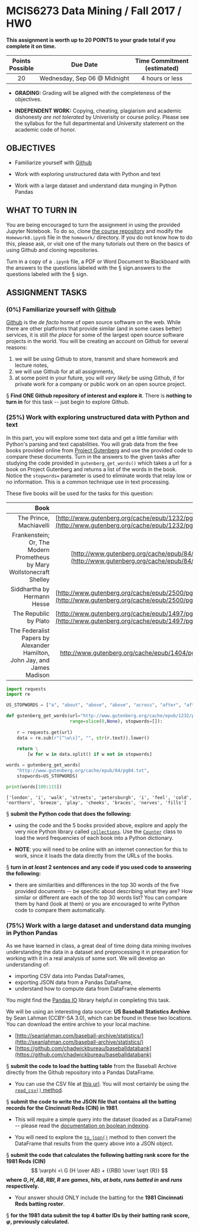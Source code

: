 
# MCIS6273 Data Mining / Fall 2017 / HW0

**This assignment is worth up to 20 POINTS to your grade total if you complete it on time.**

| Points <br/>Possible | Due Date | Time Commitment <br/>(estimated) |
|:---------------:|:--------:|:---------------:|
| 20 | Wednesday, Sep 06 @ Midnight | 4 hours or less |


* **GRADING:** Grading will be aligned with the completeness of the objectives.

* **INDEPENDENT WORK:** Copying, cheating, plagiarism  and academic dishonesty _are not tolerated_ by Univerisity or course policy.  Please see the syllabus for the full departmental and University statement on the academic code of honor.

## OBJECTIVES
* Familiarize yourself with [Github](https://github.com)

* Work with exploring unstructured data with Python and text

* Work with a large dataset and understand data munging in Python Pandas

## WHAT TO TURN IN
You are being encouraged to turn the assignment in using the provided Jupyter Notebook.  To do so, 
clone [the course repository]() and modify the `Homework0.ipynb` file in the `homework/` 
directory.  If you do not know how to do this, please ask, or visit one of the many tutorials out there on 
the basics of using Github and cloning repositories.

Turn in a copy of a `.ipynb` file, a PDF or Word Document to Blackboard with the answers to the questions
labeled with the &#167; sign.answers to the questions labeled with the &#167; sign.

## ASSIGNMENT TASKS
### (0%) Familiarize yourself with [Github](https://github.com) 

[Github](http://github.com) is the _de facto_ home of open source software on 
the web.  While there are other platforms that provide similar (and in some 
cases better) services, it is still *the place* for some of the largest open 
source software projects in the world.  You will be creating an account on 
Github for several reasons:

  1. we will be using Github to store, transmit and share homework and 
  lecture notes,
  2. we will use Github for at all assignments,
  3. at some point in your future, you will _very likely_ be using Github, 
  if for private work for a company or public work on an open source project.

&#167;  **Find ONE Github repository of interest and explore it**.  There is 
**nothing to turn in** for this task -- just begin to explore Github.



### (25%) Work with exploring unstructured data with Python and text 

In this part, you will explore some text data and get a little familiar
with Python's  parsing and text capabilities.  You will grab data from
the free books provided online from [Project Gutenberg](http://gutenberg.org) 
and use the provided code to compare these documents.  Turn in the answers to 
the given tasks after studying the code provided in `gutenberg_get_words()` 
which takes a url for a book on Project Gutenberg and returns a list of the 
words in the book.  Notice the `stopwords=` parameter is used to eliminate 
words that relay low or no information.  This is a common technique use in 
text processing.

These five books will be used for the tasks for this question:

| Book                | URL                                     |
|--------------------:|----------------------------------------:|
|The Prince, Machiavelli | [http://www.gutenberg.org/cache/epub/1232/pg1232.txt](http://www.gutenberg.org/cache/epub/1232/pg1232.txt) |
|Frankenstein; Or, The Modern Prometheus by Mary Wollstonecraft Shelley|[http://www.gutenberg.org/cache/epub/84/pg84.txt](http://www.gutenberg.org/cache/epub/84/pg84.txt)|
|Siddhartha by Hermann Hesse|[http://www.gutenberg.org/cache/epub/2500/pg2500.txt](http://www.gutenberg.org/cache/epub/2500/pg2500.txt)|
|The Republic by Plato|[http://www.gutenberg.org/cache/epub/1497/pg1497.txt](http://www.gutenberg.org/cache/epub/1497/pg1497.txt)|
|The Federalist Papers by Alexander Hamilton, John Jay, and James Madison| http://www.gutenberg.org/cache/epub/1404/pg1404.txt |


```python
import requests
import re

US_STOPWORDS = ["a", "about", "above", "above", "across", "after", "afterwards", "again", "against", "all", "almost", "alone", "along", "already", "also","although","always","am","among", "amongst", "amoungst", "amount",  "an", "and", "another", "any","anyhow","anyone","anything","anyway", "anywhere", "are", "around", "as",  "at", "back","be","became", "because","become","becomes", "becoming", "been", "before", "beforehand", "behind", "being", "below", "beside", "besides", "between", "beyond", "bill", "both", "bottom","but", "by", "call", "can", "cannot", "cant", "co", "con", "could", "couldnt", "cry", "de", "describe", "detail", "do", "done", "down", "due", "during", "each", "eg", "eight", "either", "eleven","else", "elsewhere", "empty", "enough", "etc", "even", "ever", "every", "everyone", "everything", "everywhere", "except", "few", "fifteen", "fify", "fill", "find", "fire", "first", "five", "for", "former", "formerly", "forty", "found", "four", "from", "front", "full", "further", "get", "give", "go", "had", "has", "hasnt", "have", "he", "hence", "her", "here", "hereafter", "hereby", "herein", "hereupon", "hers", "herself", "him", "himself", "his", "how", "however", "hundred", "ie", "if", "in", "inc", "indeed", "interest", "into", "is", "it", "its", "itself", "keep", "last", "latter", "latterly", "least", "less", "ltd", "made", "many", "may", "me", "meanwhile", "might", "mill", "mine", "more", "moreover", "most", "mostly", "move", "much", "must", "my", "myself", "name", "namely", "neither", "never", "nevertheless", "next", "nine", "no", "nobody", "none", "noone", "nor", "not", "nothing", "now", "nowhere", "of", "off", "often", "on", "once", "one", "only", "onto", "or", "other", "others", "otherwise", "our", "ours", "ourselves", "out", "over", "own","part", "per", "perhaps", "please", "put", "rather", "re", "same", "see", "seem", "seemed", "seeming", "seems", "serious", "several", "she", "should", "show", "side", "since", "sincere", "six", "sixty", "so", "some", "somehow", "someone", "something", "sometime", "sometimes", "somewhere", "still", "such", "system", "take", "ten", "than", "that", "the", "their", "them", "themselves", "then", "thence", "there", "thereafter", "thereby", "therefore", "therein", "thereupon", "these", "they", "thickv", "thin", "third", "this", "those", "though", "three", "through", "throughout", "thru", "thus", "to", "together", "too", "top", "toward", "towards", "twelve", "twenty", "two", "un", "under", "until", "up", "upon", "us", "very", "via", "was", "we", "well", "were", "what", "whatever", "when", "whence", "whenever", "where", "whereafter", "whereas", "whereby", "wherein", "whereupon", "wherever", "whether", "which", "while", "whither", "who", "whoever", "whole", "whom", "whose", "why", "will", "with", "within", "without", "would", "yet", "you", "your", "yours", "yourself", "yourselves", "the"]

def gutenberg_get_words(url="http://www.gutenberg.org/cache/epub/1232/pg1232.txt",
                        range=slice(0,None), stopwords=[]):
    
    r = requests.get(url)
    data = re.sub(r"[^\w\s]", "", str(r.text)).lower()
   
    return \
        [w for w in data.split() if w not in stopwords]
```


```python
words = gutenberg_get_words(
    "http://www.gutenberg.org/cache/epub/84/pg84.txt",
    stopwords=US_STOPWORDS)

print(words[100:115])
```

    ['london', 'i', 'walk', 'streets', 'petersburgh', 'i', 'feel', 'cold', 'northern', 'breeze', 'play', 'cheeks', 'braces', 'nerves', 'fills']


&#167;  **submit the Python code that does the following:** 

- using the code and the 5 books provided above, explore and
apply the very nice Python library 
called [`collections`](https://docs.python.org/2/library/collections.html). 
Use the [`Counter`](https://docs.python.org/2/library/collections.html#collections.Counter) 
class to load the word frequencies of each book into a Python dictionary.

- **NOTE**: you will need to be online with an internet connection
for this to work, since it loads the data directly from the URLs
of the books.


&#167;  **turn in _at least_ 2 sentences and any code if you used code 
to answering the following:** 

- there are similarities and differences 
in the top 30 words of the five provided documents -- be specific about
describing what they are?  How similar 
or different are each of the top 30 words list?
You can compare them by hand (look at them) or you are encouraged to
write Python code to compare them automatically.



### (75%) Work with a large dataset and understand data munging in Python Pandas 

As we have learned in class, a great deal of time doing data mining involves understanding 
the data in a dataset and preprocessing it in preparation for working with it in a real 
analysis of some sort.  We will develop an understanding of:

  * importing CSV data into Pandas DataFrames,
  * exporting JSON data from a Pandas DataFrame,
  * understand how to compute data from DataFrame elements
  
You might find the [Pandas IO](http://pandas.pydata.org/pandas-docs/stable/io.html) library 
helpful in completing this task.

We will be using an interesting data source: **US Baseball Statistics Archive** by 
Sean Lahman (CCBY-SA 3.0), which can be found in these two locations.  You can download the
entire archive to your local machine.

  * [http://seanlahman.com/baseball-archive/statistics/](http://seanlahman.com/baseball-archive/statistics/)
  * [https://github.com/chadwickbureau/baseballdatabank](https://github.com/chadwickbureau/baseballdatabank)

&#167;  **submit the code to load the batting table** from the Baseball Archive directly from the 
Github repository into a Pandas DataFrame.  

- You can use the CSV file at 
[this url](https://raw.githubusercontent.com/chadwickbureau/baseballdatabank/master/core/Batting.csv).
You will most certainly be using the [`read_csv()` method](http://pandas.pydata.org/pandas-docs/stable/generated/pandas.read_csv.html).


&#167;  **submit the code to write the JSON file that contains all the batting records for the Cincinnati 
Reds (CIN) in 1981**.  
            
- This will require a simple query into the dataset (loaded as a DataFrame) -- please read the [documentation 
on boolean indexing](http://pandas.pydata.org/pandas-docs/stable/indexing.html#boolean-indexing).

- You will need to explore the [`to_json()`](http://pandas.pydata.org/pandas-docs/stable/generated/pandas.DataFrame.to_json.html#pandas.DataFrame.to_json) method to then convert the DataFrame that results from the query above into a JSON object.  


&#167;  **submit the code that calculates the following batting rank score for the 1981 Reds (CIN)** 
$$ \varphi =\ G {H \over AB} +  {{RBI} \over \sqrt {R}} $$
**where $G, H, AB, RBI, R$ are _games_, _hits_, _at bats_, _runs batted in_ and _runs_ respectively.**

- Your answer should ONLY include the batting for the **1981 Cincinnati Reds batting roster**.


&#167;  **for the 1981 data submit the top 4 batter IDs by their batting rank score, $\varphi$, previously calculated.**
